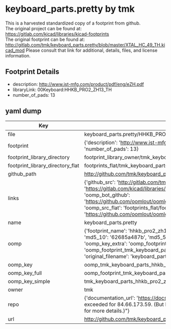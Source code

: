 # keyboard_parts.pretty by tmk  
This is a harvested standardized copy of a footprint from github.  
The original project can be found at:  
https://gitlab.com/kicad/libraries/kicad-footprints  
The original footprint can be found at:
http://gitlab.com/tmk/keyboard_parts.pretty/blob/master/XTAL_HC_49_TH.kicad_mod
Please consult that link for additional, details, files, and license information.  
## Footprint Details
* description: http://www.jst-mfg.com/product/pdf/eng/eZH.pdf  
* libraryLink: 00Keyboard:HHKB_PRO2_ZH13_TH  
* number_of_pads: 13  
## yaml dump  
| Key | Value |  
| --- | --- |  
| file | keyboard_parts.pretty/HHKB_PRO2_ZH13_TH.kicad_mod |  
| footprint | {'description': 'http://www.jst-mfg.com/product/pdf/eng/eZH.pdf', 'libraryLink': '00Keyboard:HHKB_PRO2_ZH13_TH', 'number_of_pads': 13} |  
| footprint_library_directory | footprint_library_owner/tmk_keyboard_parts.pretty |  
| footprint_library_directory_flat | footprints_flat/tmk_keyboard_parts_hhkb_pro2_zh13_th/working |  
| github_path | http://github.com/tmk/keyboard_parts.pretty/blob/master/HHKB_PRO2_ZH13_TH.kicad_mod |  
| links | {'github_src': 'http://gitlab.com/tmk/keyboard_parts.pretty/blob/master/XTAL_HC_49_TH.kicad_mod', 'github_src_repo': 'https://gitlab.com/kicad/libraries/kicad-footprints', 'oomp_bot': 'footprints/tmk_keyboard_parts_hhkb_pro2_zh13_th/working', 'oomp_bot_github': 'https://github.com/oomlout/oomlout_oomp_footprint_bot/tree/main/footprints/tmk_keyboard_parts_hhkb_pro2_zh13_th/working', 'oomp_src_flat': 'footprints_flat/footprints_flat/tmk_keyboard_parts_hhkb_pro2_zh13_th/working', 'oomp_src_flat_github': 'https://github.com/oomlout/oomlout_oomp_footprint_src/tree/main/footprints_flat/tmk_keyboard_parts_hhkb_pro2_zh13_th/working'} |  
| name | keyboard_parts.pretty |  
| oomp | {'footprint_name': 'hhkb_pro2_zh13_th', 'library_name': 'keyboard_parts', 'md5': '62685a487b5cb2f7cc1d8f0d77954dd5', 'md5_10': '62685a487b', 'md5_5': '62685', 'md5_6': '62685a', 'oomp_key': 'oomp_tmk_keyboard_parts_hhkb_pro2_zh13_th', 'oomp_key_extra': 'oomp_footprint_tmk_keyboard_parts_hhkb_pro2_zh13_th', 'oomp_key_full': 'oomp_footprint_tmk_keyboard_parts_hhkb_pro2_zh13_th_62685a', 'oomp_key_simple': 'tmk_keyboard_parts_hhkb_pro2_zh13_th', 'original_filename': 'keyboard_parts.pretty/HHKB_PRO2_ZH13_TH.kicad_mod', 'owner_name': 'tmk'} |  
| oomp_key | oomp_tmk_keyboard_parts_hhkb_pro2_zh13_th |  
| oomp_key_full | oomp_footprint_tmk_keyboard_parts_hhkb_pro2_zh13_th |  
| oomp_key_simple | tmk_keyboard_parts_hhkb_pro2_zh13_th |  
| owner | tmk |  
| repo | {'documentation_url': 'https://docs.github.com/rest/overview/resources-in-the-rest-api#rate-limiting', 'message': "API rate limit exceeded for 84.66.173.59. (But here's the good news: Authenticated requests get a higher rate limit. Check out the documentation for more details.)"} |  
| url | http://github.com/tmk/keyboard_parts.pretty |  

